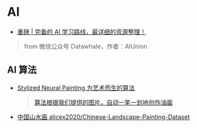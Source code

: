 # AI

* [重磅 | 完备的 AI 学习路线，最详细的资源整理！ ](https://mp.weixin.qq.com/s?__biz=MzIyNjM2MzQyNg==&mid=2247484443&idx=1&sn=7110e42ef9e95a8c16064dde5b897960)
> from 微信公众号 Datawhale，作者：AIUnion

## AI 算法
* [Stylized Neural Painting 为艺术而生的算法](https://github.com/jiupinjia/stylized-neural-painting)
  > [算法根据我们提供的图片，自动一笔一划地创作油画](https://mp.weixin.qq.com/s/qtNei4A7Zgr4qBDbKnnyXg)
* [中国山水画 alicex2020/Chinese-Landscape-Painting-Dataset](https://github.com/alicex2020/Chinese-Landscape-Painting-Dataset)
